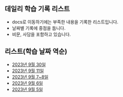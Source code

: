 ## 데일리 학습 기록 리스트

- docs로 이동하기에는 부족한 내용을 기록한 리스트입니다.
- 날짜별 기록에 중점을 둡니다.
- 비문, 사담을 포함하고 있습니다.

## 리스트(학습 날짜 역순)

- [2023년 9월 30일](https://github.com/dusunax/javascript/blob/main/logs/daily-log/2023/230930.md)
- [2023년 9월 11일](https://github.com/dusunax/javascript/blob/main/logs/daily-log/2023/230911.md)
- [2023년 9월 7~8일](https://github.com/dusunax/javascript/blob/main/logs/daily-log/2023/230908.md)
- [2023년 9월 6일](https://github.com/dusunax/javascript/blob/main/logs/daily-log/2023/230906.md)
- [2023년 9월 5일](https://github.com/dusunax/javascript/blob/main/logs/daily-log/2023/230905.md)
